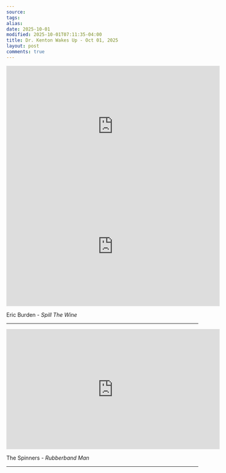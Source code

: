 ```yaml
---
source:
tags:
alias:
date: 2025-10-01
modified: 2025-10-01T07:11:35-04:00
title: Dr. Kenton Wakes Up - Oct 01, 2025
layout: post
comments: true
---
```


  

<iframe width="560" height="315" src="https://www.youtube.com/embed/g6f-_vTiKLo" title="YouTube video player" frameborder="0" allow="accelerometer; autoplay; clipboard-write; encrypted-media; gyroscope; picture-in-picture; web-share" allowfullscreen></iframe>

<!-- <img src="{{site.baseurl}}/images/[REPLACE]" width="560"> -->

<iframe width="560" height="315" src="https://www.youtube.com/embed/MYCRIykylOc?si=2X33KXLLQguAHV00" title="YouTube video player" frameborder="0" allow="accelerometer; autoplay; clipboard-write; encrypted-media; gyroscope; picture-in-picture; web-share" referrerpolicy="strict-origin-when-cross-origin" allowfullscreen></iframe>

Eric Burden - *Spill The Wine*

---

<iframe width="560" height="315" src="https://www.youtube.com/embed/KSMVflSBKx8?si=3aXirubwdGUBp3fq" title="YouTube video player" frameborder="0" allow="accelerometer; autoplay; clipboard-write; encrypted-media; gyroscope; picture-in-picture; web-share" referrerpolicy="strict-origin-when-cross-origin" allowfullscreen></iframe>

The Spinners - *Rubberband Man*

---